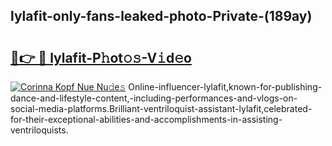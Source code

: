 ## lylafit-only-fans​-leaked-photo​-Private-(189ay)


# <h2><a href="https://mediaupload.pro?title=lylafit&ref=git">🔗👉 🔴 lylafit-P𝚑ot𝚘𝚜-V𝚒d𝚎o</a></h2>

[![Corinna Kopf Nue Nu𝚍e𝚜](https://i.imgur.com/0qMVB7G.gif)](https://mediaupload.pro?title=lylafit&ref=git)
Online-influencer-lylafit,known-for-publishing-dance-and-lifestyle-content,-including-performances-and-vlogs-on-social-media-platforms.Brilliant-ventriloquist-assistant-lylafit,celebrated-for-their-exceptional-abilities-and-accomplishments-in-assisting-ventriloquists.  